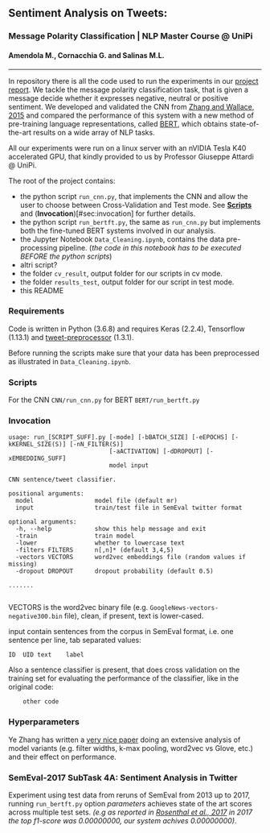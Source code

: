 ## Sentiment Analysis on Tweets:
### Message Polarity Classification | NLP Master Course @ UniPi
#### Amendola M., Cornacchia G. and Salinas M.L.
<hr>

In repository there is all the code used to run the experiments in our [project report](link/al/report). We tackle the message polarity classification task, that is given a message decide whether it expresses negative, neutral or positive sentiment. We developed and validated the CNN from [Zhang and Wallace, 2015](https://arxiv.org/pdf/1510.03820.pdf) and compared the performance of this system with a new method of pre-training language representations, called [BERT](https://github.com/google-research/bert), which obtains state-of-the-art results on a wide array of NLP tasks.

All our experiments were run on a linux server with an nVIDIA Tesla K40 accelerated GPU, that kindly provided to us by Professor Giuseppe Attardi @ UniPi.

The root of the project contains:

 - the python script `run_cnn.py`, that implements the CNN and allow the user to choose between Cross-Validation and Test mode. See [**Scripts**](#sec:scripts) and (**Invocation**)[#sec:invocation] for further details. 
 - the python script `run_bertft.py`, the same as `run_cnn.py` but implements both the fine-tuned BERT systems involved in our analysis. 
 - the Jupyter Notebook `Data_Cleaning.ipynb`, contains the data pre-processing pipeline. (*the code in this notebook has to be executed BEFORE the python scripts*)
 - altri script?
 - the folder `cv_result`, output folder for our scripts in cv mode.
 - the folder `results_test`, output folder for our script in test mode.
 - this README

### Requirements 
Code is written in Python (3.6.8) and requires Keras (2.2.4), Tensorflow (1.13.1) and [tweet-preprocessor](https://pypi.org/project/tweet-preprocessor/) (1.3.1).

Before running the scripts make sure that your data has been preprocessed as illustrated in `Data_Cleaning.ipynb`.

### Scripts

For the CNN `CNN/run_cnn.py` for BERT `BERT/run_bertft.py`

<a id="sec:invocation"></a>
### Invocation
```
usage: run_[SCRIPT_SUFF].py [-mode] [-bBATCH_SIZE] [-eEPOCHS] [-kKERNEL_SIZE(S)] [-nN_FILTER(S)]
                            [-aACTIVATION] [-dDROPOUT] [-xEMBEDDING_SUFF]
                            model input

CNN sentence/tweet classifier.

positional arguments:
  model                 model file (default mr)
  input                 train/test file in SemEval twitter format

optional arguments:
  -h, --help            show this help message and exit
  -train                train model
  -lower                whether to lowercase text
  -filters FILTERS      n[,n]* (default 3,4,5)
  -vectors VECTORS      word2vec embeddings file (random values if missing)
  -dropout DROPOUT      dropout probability (default 0.5)

.......


```

VECTORS is the word2vec binary file (e.g. `GoogleNews-vectors-negative300.bin` file),
clean, if present, text is lower-cased.

input contain sentences from the corpus in SemEval format, i.e. one sentence
per line, tab separated values:

```
ID	UID	text	label
```

Also a sentence classifier is present, that does cross validation on the training set for evaluating the performance of the classifier, like in the original code:
```
	other code
```

### Hyperparameters
Ye Zhang has written a [very nice paper](http://arxiv.org/abs/1510.03820) doing an extensive analysis of model variants (e.g. filter widths, k-max pooling, word2vec vs Glove, etc.) and their effect on performance.

### SemEval-2017 SubTask 4A: Sentiment Analysis in Twitter

Experiment using test data from reruns of SemEval from 2013 up to 2017, running `run_bertft.py` option *parameters* achieves state of the art scores across multiple test sets. *(e.g as reported in [Rosenthal et al., 2017](http://alt.qcri.org/semeval2017/task4/data/uploads/semeval2017-task4.pdf) in 2017 the top f1-score was 0.00000000, our system achives 0.00000000)*.

